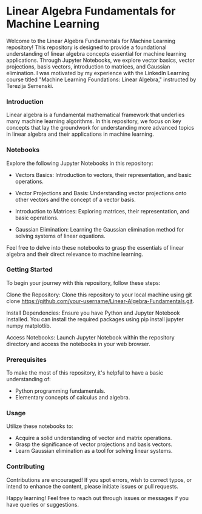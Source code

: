
# Linear Algebra Fundamentals for Machine Learning
Welcome to the Linear Algebra Fundamentals for Machine Learning repository! This repository is designed to provide a foundational understanding of linear algebra concepts essential for machine learning applications. Through Jupyter Notebooks, we explore vector basics, vector projections, basis vectors, introduction to matrices, and Gaussian elimination. I was motivated by my experience with the LinkedIn Learning course titled "Machine Learning Foundations: Linear Algebra," instructed by Terezija Semenski.

### Introduction
Linear algebra is a fundamental mathematical framework that underlies many machine learning algorithms. In this repository, we focus on key concepts that lay the groundwork for understanding more advanced topics in linear algebra and their applications in machine learning.

### Notebooks
Explore the following Jupyter Notebooks in this repository:

- Vectors Basics: Introduction to vectors, their representation, and basic operations.

- Vector Projections and Basis: Understanding vector projections onto other vectors and the concept of a vector basis.

- Introduction to Matrices: Exploring matrices, their representation, and basic operations.

- Gaussian Elimination: Learning the Gaussian elimination method for solving systems of linear equations.

Feel free to delve into these notebooks to grasp the essentials of linear algebra and their direct relevance to machine learning.

### Getting Started
To begin your journey with this repository, follow these steps:

Clone the Repository: Clone this repository to your local machine using git clone https://github.com/your-username/Linear-Algebra-Fundamentals.git.

Install Dependencies: Ensure you have Python and Jupyter Notebook installed. You can install the required packages using pip install jupyter numpy matplotlib.

Access Notebooks: Launch Jupyter Notebook within the repository directory and access the notebooks in your web browser.

### Prerequisites
To make the most of this repository, it's helpful to have a basic understanding of:

- Python programming fundamentals.
- Elementary concepts of calculus and algebra.

### Usage
Utilize these notebooks to:

- Acquire a solid understanding of vector and matrix operations.
- Grasp the significance of vector projections and basis vectors.
- Learn Gaussian elimination as a tool for solving linear systems.

### Contributing
Contributions are encouraged! If you spot errors, wish to correct typos, or intend to enhance the content, please initiate issues or pull requests.

Happy learning! Feel free to reach out through issues or messages if you have queries or suggestions.
